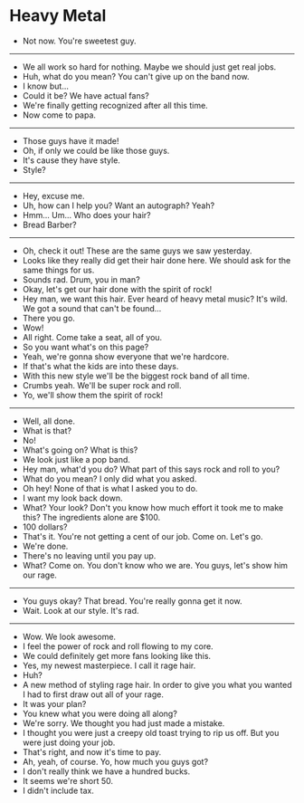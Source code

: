 # Heavy Metal

- Not now. You're sweetest guy.
***
- We all work so hard for nothing. Maybe we should just get real jobs.
- Huh, what do you mean? You can't give up on the band now.
- I know but...
- Could it be? We have actual fans?
- We're finally getting recognized after all this time.
- Now come to papa.
***
- Those guys have it made!
- Oh, if only we could be like those guys.
- It's cause they have style.
- Style?
***
- Hey, excuse me.
- Uh, how can I help you? Want an autograph? Yeah?
- Hmm... Um... Who does your hair?
- Bread Barber?
***
- Oh, check it out! These are the same guys we saw yesterday.
- Looks like they really did get their hair done here. We should ask for the same things for us.
- Sounds rad. Drum, you in man?
- Okay, let's get our hair done with the spirit of rock!
- Hey man, we want this hair. Ever heard of heavy metal music? It's wild. We got a sound that can't be found...
- There you go.
- Wow!
- All right. Come take a seat, all of you.
- So you want what's on this page?
- Yeah, we're gonna show everyone that we're hardcore.
- If that's what the kids are into these days.
- With this new style we'll be the biggest rock band of all time.
- Crumbs yeah. We'll be super rock and roll.
- Yo, we'll show them the spirit of rock!
***
- Well, all done.
- What is that?
- No!
- What's going on? What is this?
- We look just like a pop band.
- Hey man, what'd you do? What part of this says rock and roll to you?
- What do you mean? I only did what you asked.
- Oh hey! None of that is what I asked you to do.
- I want my look back down.
- What? Your look? Don't you know how much effort it took me to make this? The ingredients alone are $100.
- 100 dollars?
- That's it. You're not getting a cent of our job. Come on. Let's go.
- We're done.
- There's no leaving until you pay up.
- What? Come on. You don't know who we are. You guys, let's show him our rage.
***
- You guys okay? That bread. You're really gonna get it now.
- Wait. Look at our style. It's rad.
***
- Wow. We look awesome.
- I feel the power of rock and roll flowing to my core.
- We could definitely get more fans looking like this.
- Yes, my newest masterpiece. I call it rage hair.
- Huh?
- A new method of styling rage hair. In order to give you what you wanted I had to first draw out all of your rage.
- It was your plan?
- You knew what you were doing all along?
- We're sorry. We thought you had just made a mistake.
- I thought you were just a creepy old toast trying to rip us off. But you were just doing your job.
- That's right, and now it's time to pay.
- Ah, yeah, of course. Yo, how much you guys got?
- I don't really think we have a hundred bucks.
- It seems we're short 50.
- I didn't include tax.
